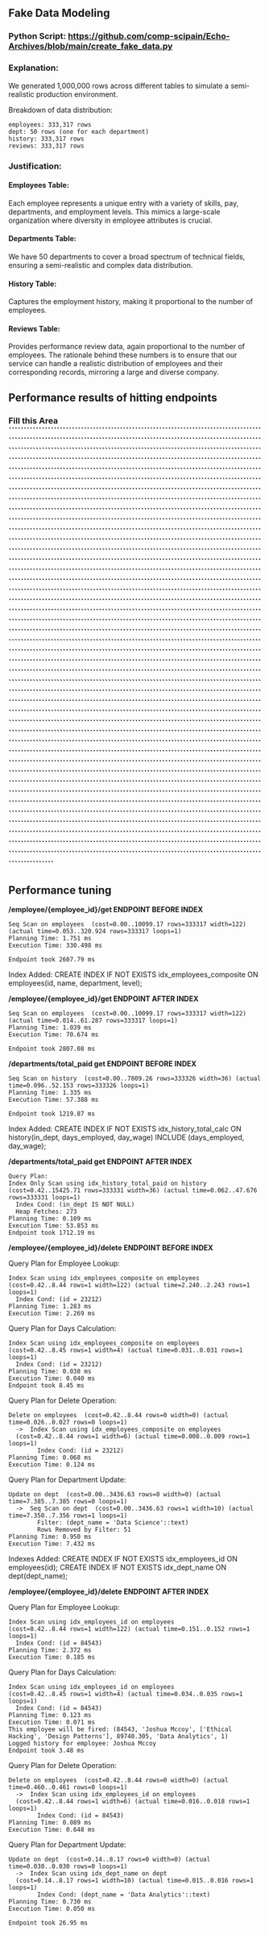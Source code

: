 ## Fake Data Modeling

### Python Script: https://github.com/comp-scipain/Echo-Archives/blob/main/create_fake_data.py
### Explanation:
  We generated 1,000,000 rows across different tables to simulate a semi-realistic production environment.

Breakdown of data distribution:
    
    employees: 333,317 rows
    dept: 50 rows (one for each department)
    history: 333,317 rows
    reviews: 333,317 rows

### Justification:
#### Employees Table: 
Each employee represents a unique entry with a variety of skills, pay, departments, and employment levels. This mimics a large-scale organization where diversity in employee attributes is crucial.
#### Departments Table: 
We have 50 departments to cover a broad spectrum of technical fields, ensuring a semi-realistic and complex data distribution.
#### History Table: 
Captures the employment history, making it proportional to the number of employees.
#### Reviews Table: 
Provides performance review data, again proportional to the number of employees. 
The rationale behind these numbers is to ensure that our service can handle a realistic distribution of employees and their corresponding records, mirroring a large and diverse company.

## Performance results of hitting endpoints




### Fill this Area ```````````````````````````````````````````````````````````````````````````````````````````````````````````````````````````````````````````````````````````````````````````````````````````````````````````````````````````````````````````````````````````````````````````````````````````````````````````````````````````````````````````````````````````````````````````````````````````````````````````````````````````````````````````````````````````````````````````````````````````````````````````````````````````````````````````````````````````````````````````````````````````````````````````````````````````````````````````````````````````````````````````````````````````````````````````````````````````````````````````````````````````````````````````````````````````````````````````````````````````````````````````````````````````````````````````````````````````````````````````````````````````````````````````````````````````````````````````````````````````````````````````````````````````````````````````````````````````````````````````````````````````````````````````````````````````````````````````````````````````````````````````````````````````````````````````````````````````````````````````````````````````````````````````````````````````````````````````````````````````````````````````````````````````````````````````````````````````````````````````````````````````````````````````````````````````````````````````````````````````````````````````````````````````````````````````````````````````````````````````````````````````````````````````````````````````````````````````````````````````````````````````````````````````````````````````````````````````````````````````````````````````````````````````````````````````````````````````````````````````````````````````````````````````````````````````````````````````````````````````````````````````````````````````````````````````````````````````````````````````````````````````````````````````````````````````````````````````````````````````````````````````````````````````````````````````````````````````````````````````````````````````````````````````````````````````````````````````````````````````````````````````````````````````````````````````````````````````````````````````````````````````````````````````````````````````````````````````````````````````````````````````````````````````````````````````````````````````````````````````````````````````````````````````````````````````````````````````````````````````````````````````````````````````````````````````````````````````````````````````````````````````````````````````````````````````````````````````````````````````````````````````````````````````````````````````````````````````````````````````````````````````````````````````````````````````````````````````````````````````````````````````````````````````````````````````````````````````````````````````````````````````````````````````````````````````````````````````````````````````````````````````````````````````````````````````````````````````````````````````````````````````````````````````````````````````````````````````````````````````````````````````````````````````````````````````````````````````````````````````````````````````````````````````````````````````````````````````````````````````````````````````````````````````````````````````````````````````````````````````````````````````````````````````````````````````````````````````````````````````````````````````````````````````````````````````````````````````````````````````````````````````````````````````````````````````````````````````````````````````````````````````````````````````




## Performance tuning

**/employee/{employee_id}/get ENDPOINT BEFORE INDEX**
    
    Seq Scan on employees  (cost=0.00..10099.17 rows=333317 width=122) (actual time=0.053..320.924 rows=333317 loops=1)
    Planning Time: 1.751 ms
    Execution Time: 330.498 ms
    
    Endpoint took 2607.79 ms

Index Added: CREATE INDEX IF NOT EXISTS idx_employees_composite ON employees(id, name, department, level);


**/employee/{employee_id}/get ENDPOINT AFTER INDEX**

    Seq Scan on employees  (cost=0.00..10099.17 rows=333317 width=122) (actual time=0.014..61.287 rows=333317 loops=1)
    Planning Time: 1.039 ms
    Execution Time: 70.674 ms
    
    Endpoint took 2807.08 ms

**/departments/total_paid get ENDPOINT BEFORE INDEX**
    
    Seq Scan on history  (cost=0.00..7809.26 rows=333326 width=36) (actual time=0.096..52.153 rows=333326 loops=1)
    Planning Time: 1.335 ms
    Execution Time: 57.388 ms
    
    Endpoint took 1219.87 ms

Index Added: CREATE INDEX IF NOT EXISTS idx_history_total_calc ON history(in_dept, days_employed, day_wage) INCLUDE (days_employed, day_wage);


**/departments/total_paid get ENDPOINT AFTER INDEX**

    Query Plan:
    Index Only Scan using idx_history_total_paid on history  
    (cost=0.42..15425.71 rows=333331 width=36) (actual time=0.062..47.676 rows=333331 loops=1)
      Index Cond: (in_dept IS NOT NULL)
      Heap Fetches: 273
    Planning Time: 0.109 ms
    Execution Time: 53.853 ms
    Endpoint took 1712.19 ms

**/employee/{employee_id}/delete ENDPOINT BEFORE INDEX**

Query Plan for Employee Lookup:

    Index Scan using idx_employees_composite on employees  
    (cost=0.42..8.44 rows=1 width=122) (actual time=2.240..2.243 rows=1 loops=1)
      Index Cond: (id = 23212)
    Planning Time: 1.283 ms
    Execution Time: 2.269 ms

Query Plan for Days Calculation:
    
    Index Scan using idx_employees_composite on employees  
    (cost=0.42..8.45 rows=1 width=4) (actual time=0.031..0.031 rows=1 loops=1)
      Index Cond: (id = 23212)
    Planning Time: 0.038 ms
    Execution Time: 0.040 ms
    Endpoint took 8.45 ms

Query Plan for Delete Operation:
    
    Delete on employees  (cost=0.42..8.44 rows=0 width=0) (actual time=0.026..0.027 rows=0 loops=1)
      ->  Index Scan using idx_employees_composite on employees  
      (cost=0.42..8.44 rows=1 width=6) (actual time=0.008..0.009 rows=1 loops=1)
            Index Cond: (id = 23212)
    Planning Time: 0.068 ms
    Execution Time: 0.124 ms

Query Plan for Department Update:
    
    Update on dept  (cost=0.00..3436.63 rows=0 width=0) (actual time=7.385..7.385 rows=0 loops=1)
      ->  Seq Scan on dept  (cost=0.00..3436.63 rows=1 width=10) (actual time=7.350..7.356 rows=1 loops=1)
            Filter: (dept_name = 'Data Science'::text)
            Rows Removed by Filter: 51
    Planning Time: 0.950 ms
    Execution Time: 7.432 ms


Indexes Added: 
CREATE INDEX IF NOT EXISTS idx_employees_id ON employees(id);
CREATE INDEX IF NOT EXISTS idx_dept_name ON dept(dept_name);


**/employee/{employee_id}/delete ENDPOINT AFTER INDEX**

Query Plan for Employee Lookup:
    
    Index Scan using idx_employees_id on employees  
    (cost=0.42..8.44 rows=1 width=122) (actual time=0.151..0.152 rows=1 loops=1)
      Index Cond: (id = 84543)
    Planning Time: 2.372 ms
    Execution Time: 0.185 ms

Query Plan for Days Calculation:
    
    Index Scan using idx_employees_id on employees  
    (cost=0.42..8.45 rows=1 width=4) (actual time=0.034..0.035 rows=1 loops=1)
      Index Cond: (id = 84543)
    Planning Time: 0.123 ms
    Execution Time: 0.071 ms
    This employee will be fired: (84543, 'Joshua Mccoy', ['Ethical Hacking', 'Design Patterns'], 89740.305, 'Data Analytics', 1)
    Logged history for employee: Joshua Mccoy
    Endpoint took 3.48 ms

Query Plan for Delete Operation:
    
    Delete on employees  (cost=0.42..8.44 rows=0 width=0) (actual time=0.460..0.461 rows=0 loops=1)
      ->  Index Scan using idx_employees_id on employees  
      (cost=0.42..8.44 rows=1 width=6) (actual time=0.016..0.018 rows=1 loops=1)
            Index Cond: (id = 84543)
    Planning Time: 0.089 ms
    Execution Time: 0.648 ms

Query Plan for Department Update:
    
    Update on dept  (cost=0.14..8.17 rows=0 width=0) (actual time=0.030..0.030 rows=0 loops=1)
      ->  Index Scan using idx_dept_name on dept  
      (cost=0.14..8.17 rows=1 width=10) (actual time=0.015..0.016 rows=1 loops=1)
            Index Cond: (dept_name = 'Data Analytics'::text)
    Planning Time: 0.730 ms
    Execution Time: 0.050 ms
    
    Endpoint took 26.95 ms
